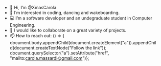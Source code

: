 - :wave: Hi, I’m @XmasCarola
- :pushpin: I’m interested in coding, dancing and wakeboarding.
- :computer: I’m a software developer and an undegraduate student in Computer Engineering.
- :seedling: I would like to collaborate on a great variety of projects.
- :mailbox: How to reach out: () => { document.body.appendChild(document.createElement("a")).appendChild(document.createTextNode("Follow the link"));
                               document.querySelector("a").setAttribute("href", "mailto:carola.massardi@gmail.com")};

<!---
XmasCarola/XmasCarola is a ✨ special ✨ repository because its `README.md` (this file) appears on your GitHub profile.
You can click the Preview link to take a look at your changes.
--->
